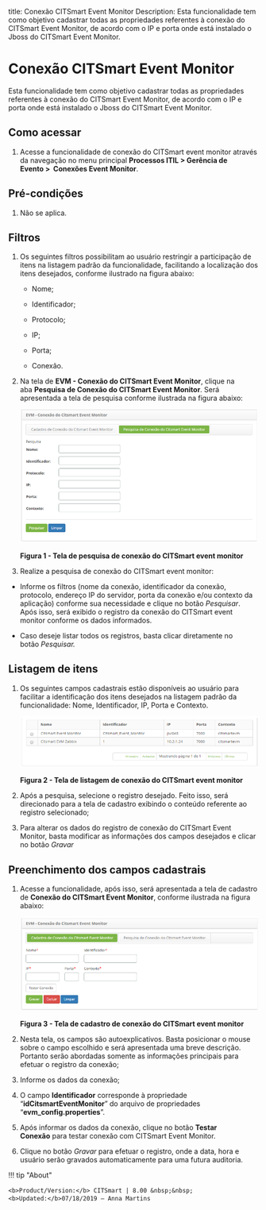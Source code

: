 title: Conexão CITSmart Event Monitor
Description: Esta funcionalidade tem como objetivo cadastrar todas as
propriedades referentes à conexão do CITSmart Event Monitor, de acordo com o IP
e porta onde está instalado o Jboss do CITSmart Event Monitor.

# Conexão CITSmart Event Monitor

Esta funcionalidade tem como objetivo cadastrar todas as propriedades referentes
à conexão do CITSmart Event Monitor, de acordo com o IP e porta onde está
instalado o Jboss do CITSmart Event Monitor.

Como acessar
------------

1.  Acesse a funcionalidade de conexão do CITSmart event monitor através da
    navegação no menu principal **Processos ITIL > Gerência de Evento >  Conexões
    Event Monitor**.

Pré-condições
------------

1.  Não se aplica.

Filtros
------

1.  Os seguintes filtros possibilitam ao usuário restringir a participação de
    itens na listagem padrão da funcionalidade, facilitando a localização dos
    itens desejados, conforme ilustrado na figura abaixo:

    -   Nome;

    -   Identificador;

    -   Protocolo;

    -   IP;

    -   Porta;

    -   Conexão.

1.  Na tela de **EVM - Conexão do CITSmart Event Monitor**, clique na
    aba **Pesquisa de Conexão do CITSmart Event Monitor**. Será apresentada a
    tela de pesquisa conforme ilustrada na figura abaixo:

    ![Criar](images/conexao-1.png)    

    **Figura 1 - Tela de pesquisa de conexão do CITSmart event monitor**

1.  Realize a pesquisa de conexão do CITSmart event monitor:

-   Informe os filtros (nome da conexão, identificador da conexão, protocolo,
    endereço IP do servidor, porta da conexão e/ou contexto da aplicação)
    conforme sua necessidade e clique no botão *Pesquisar*. Após isso, será
    exibido o registro da conexão do CITSmart event monitor conforme os dados
    informados.

-   Caso deseje listar todos os registros, basta clicar diretamente no
    botão *Pesquisar.*

Listagem de itens
----------------

1.  Os seguintes campos cadastrais estão disponíveis ao usuário para facilitar a
    identificação dos itens desejados na listagem padrão da
    funcionalidade: Nome, Identificador, IP, Porta e Contexto.

    ![Criar](images/conexao-2.png)
    
    **Figura 2 - Tela de listagem de conexão do CITSmart event monitor**

1.  Após a pesquisa, selecione o registro desejado. Feito isso, será direcionado
    para a tela de cadastro exibindo o conteúdo referente ao registro
    selecionado;

2.  Para alterar os dados do registro de conexão do CITSmart Event Monitor,
    basta modificar as informações dos campos desejados e clicar no
    botão *Gravar*

Preenchimento dos campos cadastrais
----------------------------------

1.  Acesse a funcionalidade, após isso, será apresentada a tela de cadastro
    de **Conexão do CITSmart Event Monitor**, conforme ilustrada na figura
    abaixo:

    ![Criar](images/conexao-3.png)
    
    **Figura 3 - Tela de cadastro de conexão do CITSmart event monitor**

1.  Nesta tela, os campos são autoexplicativos. Basta posicionar o mouse sobre o
    campo escolhido e será apresentada uma breve descrição. Portanto serão
    abordadas somente as informações principais para efetuar o registro da
    conexão;

2.  Informe os dados da conexão;

3.  O campo **Identificador** corresponde à propriedade
    “**idCitsmartEventMonitor**” do arquivo de propriedades
    “**evm_config.properties**”.

4.  Após informar os dados da conexão, clique no botão **Testar Conexão** para
    testar conexão com CITSmart Event Monitor.

5.  Clique no botão *Gravar* para efetuar o registro, onde a data, hora e
    usuário serão gravados automaticamente para uma futura auditoria.


!!! tip "About"

    <b>Product/Version:</b> CITSmart | 8.00 &nbsp;&nbsp;
    <b>Updated:</b>07/18/2019 – Anna Martins

